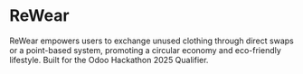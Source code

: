 # ReWear
ReWear empowers users to exchange unused clothing through direct swaps or a point-based system, promoting a circular economy and eco-friendly lifestyle. Built for the Odoo Hackathon 2025 Qualifier.
